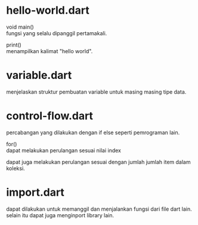 # **hello-world.dart** 
void main() \
fungsi yang selalu dipanggil pertamakali.

print() \
menampilkan kalimat "hello world". 

# **variable.dart**

menjelaskan struktur pembuatan variable untuk masing masing tipe data.

# **control-flow.dart**

percabangan yang dilakukan dengan if else seperti pemrograman lain. 

for() \
dapat melakukan perulangan sesuai nilai index 

dapat juga melakukan perulangan sesuai dengan jumlah jumlah item dalam koleksi.

# **import.dart**

dapat dilakukan untuk memanggil dan menjalankan fungsi dari file dart lain. selain itu dapat juga menginport library lain.

